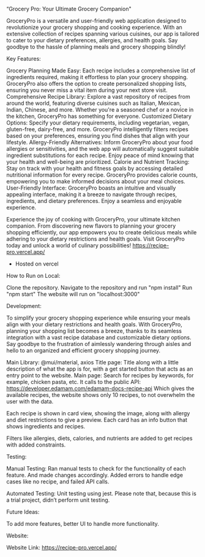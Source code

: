 
“Grocery Pro: Your Ultimate Grocery Companion"


GroceryPro is a versatile and user-friendly web application designed to revolutionize your grocery shopping and cooking experience. With an extensive collection of recipes spanning various cuisines, our app is tailored to cater to your dietary preferences, allergies, and health goals. Say goodbye to the hassle of planning meals and grocery shopping blindly!


Key Features:

Grocery Planning Made Easy: Each recipe includes a comprehensive list of ingredients required, making it effortless to plan your grocery shopping. GroceryPro also offers the option to create personalized shopping lists, ensuring you never miss a vital item during your next store visit.
Comprehensive Recipe Library: Explore a vast repository of recipes from around the world, featuring diverse cuisines such as Italian, Mexican, Indian, Chinese, and more. Whether you're a seasoned chef or a novice in the kitchen, GroceryPro has something for everyone.
Customized Dietary Options: Specify your dietary requirements, including vegetarian, vegan, gluten-free, dairy-free, and more. GroceryPro intelligently filters recipes based on your preferences, ensuring you find dishes that align with your lifestyle.
Allergy-Friendly Alternatives: Inform GroceryPro about your food allergies or sensitivities, and the web app will automatically suggest suitable ingredient substitutions for each recipe. Enjoy peace of mind knowing that your health and well-being are prioritized.
Calorie and Nutrient Tracking: Stay on track with your health and fitness goals by accessing detailed nutritional information for every recipe. GroceryPro provides calorie counts, empowering you to make informed decisions about your meal choices.
 User-Friendly Interface: GroceryPro boasts an intuitive and visually appealing interface, making it a breeze to navigate through recipes, ingredients, and dietary preferences. Enjoy a seamless and enjoyable experience.

Experience the joy of cooking with GroceryPro, your ultimate kitchen companion. From discovering new flavors to planning your grocery shopping efficiently, our app empowers you to create delicious meals while adhering to your dietary restrictions and health goals. Visit GroceryPro today and unlock a world of culinary possibilities!  https://recipe-pro.vercel.app/

- Hosted on vercel

How to Run on Local:

Clone the repository.
Navigate to the repository and run "npm install"
Run "npm start"
The website will run on "localhost:3000"


Development:

To simplify your grocery shopping experience while ensuring your meals align with your dietary restrictions and health goals. With GroceryPro, planning your shopping list becomes a breeze, thanks to its seamless integration with a vast recipe database and customizable dietary options. Say goodbye to the frustration of aimlessly wandering through aisles and hello to an organized and efficient grocery shopping journey.

Main Library: @mui/material, axios
Title page: Title along with a little description of what the app is for, with a get started button that acts as an entry point to the website.
Main page: Search for recipes by keywords, for example, chicken pasta, etc. 
It calls to the public API: https://developer.edamam.com/edamam-docs-recipe-api
Which gives the available recipes, the website shows only 10 recipes, to not overwhelm the user with the data.

Each recipe is shown in card view, showing the image, along with allergy and diet restrictions to give a preview. Each card has an info button that shows ingredients and recipes.

Filters like allergies, diets, calories, and nutrients are added to get recipes with added constraints. 

Testing:

Manual Testing: Ran manual tests to check for the functionality of each feature. And made changes accordingly.
Added errors to handle edge cases like no recipe, and failed API calls.

Automated Testing: Unit testing using jest. Please note that, because this is a trial project, didn’t perform unit testing.

Future Ideas:

To add more features, better UI to handle more functionality.


Website:

Website Link: https://recipe-pro.vercel.app/


